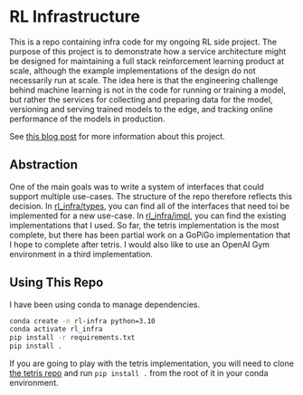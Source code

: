 # RL Infrastructure

This is a repo containing infra code for my ongoing RL side project. The purpose of this project is to demonstrate how
a service architecture might be designed for maintaining a full stack reinforcement learning product at scale, although
the example implementations of the design do not necessarily run at scale. The idea here is that the engineering
challenge behind machine learning is not in the code for running or training a model, but rather the services for
collecting and preparing data for the model, versioning and serving trained models to the edge, and tracking online
performance of the models in production.

See [this blog post](https://www.jonalarm.com/https://www.jonalarm.com/infra/infra_1/) for more information about this
project.

## Abstraction

One of the main goals was to write a system of interfaces that could support multiple use-cases. The structure of the
repo therefore reflects this decision. In
[rl_infra/types](https://github.com/jonathanlamar/rl-infra/tree/main/rl_infra/types), you can find all of the interfaces
that need toi be implemented for a new use-case. In
[rl_infra/impl](https://github.com/jonathanlamar/rl-infra/tree/main/rl_infra/impl), you can find the existing
implementations that I used. So far, the tetris implementation is the most complete, but there has been partial work on
a GoPiGo implementation that I hope to complete after tetris. I would also like to use an OpenAI Gym environment in a
third implementation.

## Using This Repo

I have been using conda to manage dependencies.

```bash
conda create -n rl-infra python=3.10
conda activate rl_infra
pip install -r requirements.txt
pip install .
```

If you are going to play with the tetris implementation, you will need to clone
[the tetris repo](https://github.com/jonathanlamar/tetris) and run `pip install .` from the root of it in your conda
environment.
